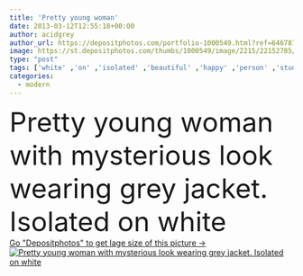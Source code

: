 ```yaml
---
title: 'Pretty young woman'
date: 2013-03-12T12:55:18+00:00
author: acidgrey
author_url: https://depositphotos.com/portfolio-1000549.html?ref=64678756
image: https://st.depositphotos.com/thumbs/1000549/image/2215/22152785/api_thumb_450.jpg?forcejpeg=true
type: "post"
tags: ['white' ,'on' ,'isolated' ,'beautiful' ,'happy' ,'person' ,'studio' ,'one' ,'girl' ,'female' ,'young' ,'model' ,'portrait' ,'caucasian' ,'sensuality' ,'sweet' ,'blond' ,'face' ,'style' ,'nice' ,'modern' ,'pretty' ,'eye' ,'stylish' ,'glamour' ,'lovely' ,'active' ,'woman' ,'smart' ,'with' ,'make up' ,'grey' ,'catching' ,'fancy' ,'ring' ,'trendy' ,'lady' ,'charming' ,'look' ,'attractive' ,'sensual' ,'posing' ,'Wearing' ,'mysterious' ,'peach' ,'babe' ,'jacket' ,'hip' ,'fashionable' ,'lovable' ]
categories: 
  - modern
---
```

<div aling="center">
            <font size="60"> Pretty young woman with mysterious look wearing grey jacket. Isolated on white</font>   
</div>
<div>
    <a href='https://st.depositphotos.com/thumbs/1000549/image/2215/22152785/api_thumb_450.jpg?forcejpeg=true?ref=64678756' target=_blank > Go "Depositphotos" to get lage size of this picture ->
        <img href='https://st.depositphotos.com/thumbs/1000549/image/2215/22152785/api_thumb_450.jpg?forcejpeg=true?ref=64678756' src='https://st.depositphotos.com/1000549/2215/i/950/depositphotos_22152785-stock-photo-pretty-young-woman.jpg?forcejpeg=true' alt='Pretty young woman with mysterious look wearing grey jacket. Isolated on white' >
    </a>
</div>
